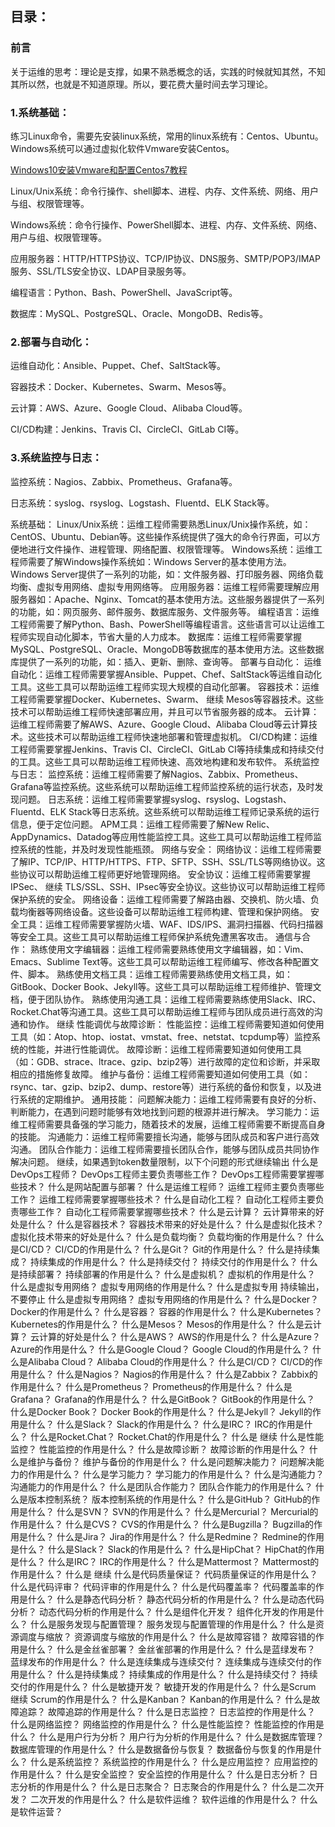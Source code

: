## 目录：

### 前言
关于运维的思考：理论是支撑，如果不熟悉概念的话，实践的时候就知其然，不知其所以然，也就是不知道原理。所以，要花费大量时间去学习理论。

### 1.系统基础：

练习Linux命令，需要先安装linux系统，常用的linux系统有：Centos、Ubuntu。Windows系统可以通过虚拟化软件Vmware安装Centos。

[Windows10安装Vmware和配置Centos7教程](https://blog.csdn.net/qq_29750461/article/details/106050368)

Linux/Unix系统：命令行操作、shell脚本、进程、内存、文件系统、网络、用户与组、权限管理等。

Windows系统：命令行操作、PowerShell脚本、进程、内存、文件系统、网络、用户与组、权限管理等。

应用服务器：HTTP/HTTPS协议、TCP/IP协议、DNS服务、SMTP/POP3/IMAP服务、SSL/TLS安全协议、LDAP目录服务等。

编程语言：Python、Bash、PowerShell、JavaScript等。

数据库：MySQL、PostgreSQL、Oracle、MongoDB、Redis等。

### 2.部署与自动化：
运维自动化：Ansible、Puppet、Chef、SaltStack等。

容器技术：Docker、Kubernetes、Swarm、Mesos等。

云计算：AWS、Azure、Google Cloud、Alibaba Cloud等。

CI/CD构建：Jenkins、Travis CI、CircleCI、GitLab CI等。

### 3.系统监控与日志：
监控系统：Nagios、Zabbix、Prometheus、Grafana等。

日志系统：syslog、rsyslog、Logstash、Fluentd、ELK Stack等。

系统基础：
Linux/Unix系统：运维工程师需要熟悉Linux/Unix操作系统，如：CentOS、Ubuntu、Debian等。这些操作系统提供了强大的命令行界面，可以方便地进行文件操作、进程管理、网络配置、权限管理等。
Windows系统：运维工程师需要了解Windows操作系统如：Windows Server的基本使用方法。Windows Server提供了一系列的功能，如：文件服务器、打印服务器、网络负载均衡、虚拟专用网络、虚拟专用网络等。
应用服务器：运维工程师需要理解应用服务器如：Apache、Nginx、Tomcat的基本使用方法。这些服务器提供了一系列的功能，如：网页服务、邮件服务、数据库服务、文件服务等。
编程语言：运维工程师需要了解Python、Bash、PowerShell等编程语言。这些语言可以让运维工程师实现自动化脚本，节省大量的人力成本。
数据库：运维工程师需要掌握MySQL、PostgreSQL、Oracle、MongoDB等数据库的基本使用方法。这些数据库提供了一系列的功能，如：插入、更新、删除、查询等。
部署与自动化：
运维自动化：运维工程师需要掌握Ansible、Puppet、Chef、SaltStack等运维自动化工具。这些工具可以帮助运维工程师实现大规模的自动化部署。
容器技术：运维工程师需要掌握Docker、Kubernetes、Swarm、
继续
Mesos等容器技术。这些技术可以帮助运维工程师快速部署应用，并且可以节省服务器的成本。
云计算：运维工程师需要了解AWS、Azure、Google Cloud、Alibaba Cloud等云计算技术。这些技术可以帮助运维工程师快速地部署和管理虚拟机。
CI/CD构建：运维工程师需要掌握Jenkins、Travis CI、CircleCI、GitLab CI等持续集成和持续交付的工具。这些工具可以帮助运维工程师快速、高效地构建和发布软件。
系统监控与日志：
监控系统：运维工程师需要了解Nagios、Zabbix、Prometheus、Grafana等监控系统。这些系统可以帮助运维工程师监控系统的运行状态，及时发现问题。
日志系统：运维工程师需要掌握syslog、rsyslog、Logstash、Fluentd、ELK Stack等日志系统。这些系统可以帮助运维工程师记录系统的运行信息，便于定位问题。
APM工具：运维工程师需要了解New Relic、AppDynamics、Datadog等应用性能监控工具。这些工具可以帮助运维工程师监控系统的性能，并及时发现性能瓶颈。
网络与安全：
网络协议：运维工程师需要了解IP、TCP/IP、HTTP/HTTPS、FTP、SFTP、SSH、SSL/TLS等网络协议。这些协议可以帮助运维工程师更好地管理网络。
安全协议：运维工程师需要掌握IPSec、
继续
TLS/SSL、SSH、IPsec等安全协议。这些协议可以帮助运维工程师保护系统的安全。
网络设备：运维工程师需要了解路由器、交换机、防火墙、负载均衡器等网络设备。这些设备可以帮助运维工程师构建、管理和保护网络。
安全工具：运维工程师需要掌握防火墙、WAF、IDS/IPS、漏洞扫描器、代码扫描器等安全工具。这些工具可以帮助运维工程师保护系统免遭黑客攻击。
通信与合作：
熟练使用文字编辑器：运维工程师需要熟练使用文字编辑器，如：Vim、Emacs、Sublime Text等。这些工具可以帮助运维工程师编写、修改各种配置文件、脚本。
熟练使用文档工具：运维工程师需要熟练使用文档工具，如：GitBook、Docker Book、Jekyll等。这些工具可以帮助运维工程师维护、管理文档，便于团队协作。
熟练使用沟通工具：运维工程师需要熟练使用Slack、IRC、Rocket.Chat等沟通工具。这些工具可以帮助运维工程师与团队成员进行高效的沟通和协作。
继续
性能调优与故障诊断：
性能监控：运维工程师需要知道如何使用工具（如：Atop、htop、iostat、vmstat、free、netstat、tcpdump等）监控系统的性能，并进行性能调优。
故障诊断：运维工程师需要知道如何使用工具（如：GDB、strace、ltrace、gzip、bzip2等）进行故障的定位和诊断，并采取相应的措施修复故障。
维护与备份：运维工程师需要知道如何使用工具（如：rsync、tar、gzip、bzip2、dump、restore等）进行系统的备份和恢复，以及进行系统的定期维护。
通用技能：
问题解决能力：运维工程师需要有良好的分析、判断能力，在遇到问题时能够有效地找到问题的根源并进行解决。
学习能力：运维工程师需要具备强的学习能力，随着技术的发展，运维工程师需要不断提高自身的技能。
沟通能力：运维工程师需要擅长沟通，能够与团队成员和客户进行高效沟通。
团队合作能力：运维工程师需要擅长团队合作，能够与团队成员共同协作解决问题。
继续，如果遇到token数量限制，以下个问题的形式继续输出
什么是DevOps工程师？
DevOps工程师主要负责哪些工作？
DevOps工程师需要掌握哪些技术？
什么是网站配置与部署？
什么是运维工程师？
运维工程师主要负责哪些工作？
运维工程师需要掌握哪些技术？
什么是自动化工程？
自动化工程师主要负责哪些工作？
自动化工程师需要掌握哪些技术？
什么是云计算？
云计算带来的好处是什么？
什么是容器技术？
容器技术带来的好处是什么？
什么是虚拟化技术？
虚拟化技术带来的好处是什么？
什么是负载均衡？
负载均衡的作用是什么？
什么是CI/CD？
CI/CD的作用是什么？
什么是Git？
Git的作用是什么？
什么是持续集成？
持续集成的作用是什么？
什么是持续交付？
持续交付的作用是什么？
什么是持续部署？
持续部署的作用是什么？
什么是虚拟机？
虚拟机的作用是什么？
什么是虚拟专用网络？
虚拟专用网络的作用是什么？
什么是虚拟专用
持续输出，不要停止
什么是虚拟专用网络？
虚拟专用网络的作用是什么？
什么是Docker？
Docker的作用是什么？
什么是容器？
容器的作用是什么？
什么是Kubernetes？
Kubernetes的作用是什么？
什么是Mesos？
Mesos的作用是什么？
什么是云计算？
云计算的好处是什么？
什么是AWS？
AWS的作用是什么？
什么是Azure？
Azure的作用是什么？
什么是Google Cloud？
Google Cloud的作用是什么？
什么是Alibaba Cloud？
Alibaba Cloud的作用是什么？
什么是CI/CD？
CI/CD的作用是什么？
什么是Nagios？
Nagios的作用是什么？
什么是Zabbix？
Zabbix的作用是什么？
什么是Prometheus？
Prometheus的作用是什么？
什么是Grafana？
Grafana的作用是什么？
什么是GitBook？
GitBook的作用是什么？
什么是Docker Book？
Docker Book的作用是什么？
什么是Jekyll？
Jekyll的作用是什么？
什么是Slack？
Slack的作用是什么？
什么是IRC？
IRC的作用是什么？
什么是Rocket.Chat？
Rocket.Chat的作用是什么？
什么是
继续
什么是性能监控？
性能监控的作用是什么？
什么是故障诊断？
故障诊断的作用是什么？
什么是维护与备份？
维护与备份的作用是什么？
什么是问题解决能力？
问题解决能力的作用是什么？
什么是学习能力？
学习能力的作用是什么？
什么是沟通能力？
沟通能力的作用是什么？
什么是团队合作能力？
团队合作能力的作用是什么？
什么是版本控制系统？
版本控制系统的作用是什么？
什么是GitHub？
GitHub的作用是什么？
什么是SVN？
SVN的作用是什么？
什么是Mercurial？
Mercurial的作用是什么？
什么是CVS？
CVS的作用是什么？
什么是Bugzilla？
Bugzilla的作用是什么？
什么是Jira？
Jira的作用是什么？
什么是Redmine？
Redmine的作用是什么？
什么是Slack？
Slack的作用是什么？
什么是HipChat？
HipChat的作用是什么？
什么是IRC？
IRC的作用是什么？
什么是Mattermost？
Mattermost的作用是什么？
什么是
继续
什么是代码质量保证？
代码质量保证的作用是什么？
什么是代码评审？
代码评审的作用是什么？
什么是代码覆盖率？
代码覆盖率的作用是什么？
什么是静态代码分析？
静态代码分析的作用是什么？
什么是动态代码分析？
动态代码分析的作用是什么？
什么是组件化开发？
组件化开发的作用是什么？
什么是服务发现与配置管理？
服务发现与配置管理的作用是什么？
什么是资源调度与缩放？
资源调度与缩放的作用是什么？
什么是故障容错？
故障容错的作用是什么？
什么是金丝雀部署？
金丝雀部署的作用是什么？
什么是蓝绿发布？
蓝绿发布的作用是什么？
什么是连续集成与连续交付？
连续集成与连续交付的作用是什么？
什么是持续集成？
持续集成的作用是什么？
什么是持续交付？
持续交付的作用是什么？
什么是敏捷开发？
敏捷开发的作用是什么？
什么是Scrum
继续
Scrum的作用是什么？
什么是Kanban？
Kanban的作用是什么？
什么是故障追踪？
故障追踪的作用是什么？
什么是日志监控？
日志监控的作用是什么？
什么是网络监控？
网络监控的作用是什么？
什么是性能监控？
性能监控的作用是什么？
什么是用户行为分析？
用户行为分析的作用是什么？
什么是数据库管理？
数据库管理的作用是什么？
什么是数据备份与恢复？
数据备份与恢复的作用是什么？
什么是系统监控？
系统监控的作用是什么？
什么是应用监控？
应用监控的作用是什么？
什么是安全监控？
安全监控的作用是什么？
什么是日志分析？
日志分析的作用是什么？
什么是日志聚合？
日志聚合的作用是什么？
什么是二次开发？
二次开发的作用是什么？
什么是软件运维？
软件运维的作用是什么？
什么是软件运营？
